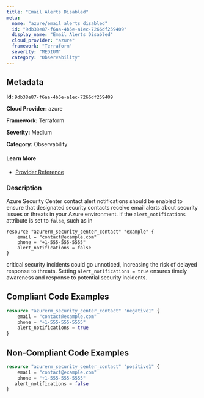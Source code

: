 ```yaml
---
title: "Email Alerts Disabled"
meta:
  name: "azure/email_alerts_disabled"
  id: "9db38e87-f6aa-4b5e-a1ec-7266df259409"
  display_name: "Email Alerts Disabled"
  cloud_provider: "azure"
  framework: "Terraform"
  severity: "MEDIUM"
  category: "Observability"
---
```

## Metadata

**Id:** `9db38e87-f6aa-4b5e-a1ec-7266df259409`

**Cloud Provider:** azure

**Framework:** Terraform

**Severity:** Medium

**Category:** Observability

#### Learn More

 - [Provider Reference](https://registry.terraform.io/providers/hashicorp/azurerm/latest/docs/resources/security_center_contact)

### Description

 Azure Security Center contact alert notifications should be enabled to ensure that designated security contacts receive email alerts about security issues or threats in your Azure environment. If the `alert_notifications` attribute is set to `false`, such as in 

```
resource "azurerm_security_center_contact" "example" {
    email = "contact@example.com"
    phone = "+1-555-555-5555"
    alert_notifications = false
}
```

critical security incidents could go unnoticed, increasing the risk of delayed response to threats. Setting `alert_notifications = true` ensures timely awareness and response to potential security incidents.


## Compliant Code Examples
```terraform
resource "azurerm_security_center_contact" "negative1" {
    email = "contact@example.com"
    phone = "+1-555-555-5555"
    alert_notifications = true
}
```
## Non-Compliant Code Examples
```terraform
resource "azurerm_security_center_contact" "positive1" {
    email = "contact@example.com"
    phone = "+1-555-555-5555"
   alert_notifications = false
}
```